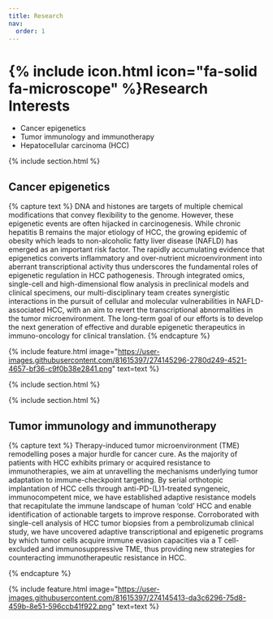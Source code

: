 ```yaml
---
title: Research
nav:
  order: 1
---
```


# {% include icon.html icon="fa-solid fa-microscope" %}Research Interests

* Cancer epigenetics
* Tumor immunology and immunotherapy
* Hepatocellular carcinoma (HCC)

{% include section.html %}

## **Cancer epigenetics**

{% capture text %}
DNA and histones are targets of multiple chemical modifications that convey flexibility to the genome. However, these epigenetic events are often hijacked in carcinogenesis. While chronic hepatitis B remains the major etiology of HCC, the growing epidemic of obesity which leads to non-alcoholic fatty liver disease (NAFLD) has emerged as an important risk factor. The rapidly accumulating evidence that epigenetics converts inflammatory and over-nutrient microenvironment into aberrant transcriptional activity thus underscores the fundamental roles of epigenetic regulation in HCC pathogenesis. Through integrated omics, single-cell and high-dimensional flow analysis in preclinical models and clinical specimens, our multi-disciplinary team creates synergistic interactions in the pursuit of cellular and molecular vulnerabilities in NAFLD-associated HCC, with an aim to revert the transcriptional abnormalities in the tumor microenvironment. The long-term goal of our efforts is to develop the next generation of effective and durable epigenetic therapeutics in immuno-oncology for clinical translation.
{% endcapture %}

{%
  include feature.html
  image="https://user-images.githubusercontent.com/81615397/274145296-2780d249-4521-4657-bf36-c9f0b38e2841.png"
  text=text
%}

{% include section.html %}

{% include section.html %}

## **Tumor immunology and immunotherapy**

{% capture text %}
Therapy-induced tumor microenvironment (TME) remodelling poses a major hurdle for cancer cure. As the majority of patients with HCC exhibits primary or acquired resistance to immunotherapies, we aim at unravelling the mechanisms underlying tumor adaptation to immune-checkpoint targeting. By serial orthotopic implantation of HCC cells through anti-PD-(L)1-treated syngeneic, immunocompetent mice, we have established adaptive resistance models that recapitulate the immune landscape of human ‘cold’ HCC and enable identification of actionable targets to improve response. Corroborated with single-cell analysis of HCC tumor biopsies from a pembrolizumab clinical study, we have uncovered adaptive transcriptional and epigenetic programs by which tumor cells acquire immune evasion capacities via a T cell-excluded and immunosuppressive TME, thus providing new strategies for counteracting immunotherapeutic resistance in HCC. 

{% endcapture %}

{%
  include feature.html
  image="https://user-images.githubusercontent.com/81615397/274145413-da3c6296-75d8-459b-8e51-596ccb41f922.png"
  text=text
%}
